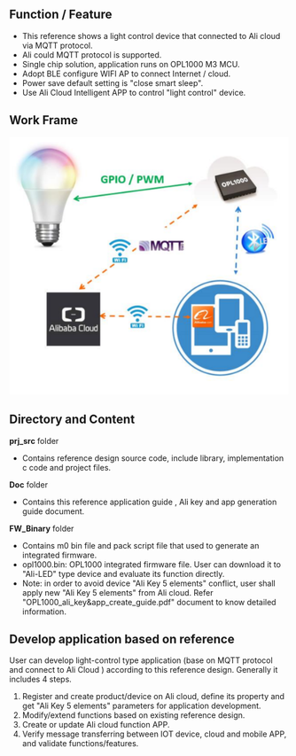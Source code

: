 ## Function / Feature
- This reference shows a light control device that connected to Ali cloud via MQTT protocol. 
- Ali could MQTT protocol is supported.
- Single chip solution, application runs on OPL1000 M3 MCU.
- Adopt BLE configure WIFI AP to connect Internet / cloud. 
- Power save default setting is "close smart sleep". 
- Use Ali Cloud Intelligent APP to control "light control" device.   

## Work Frame
![avatar](light_control_device_frame.png)

## Directory and Content 


**prj_src** folder

- Contains reference design source code, include library, implementation c code and project files. 

**Doc** folder

- Contains this reference application guide , Ali key and app generation guide document. 

**FW_Binary** folder

- Contains m0 bin file and pack script file that used to generate an integrated firmware.
- opl1000.bin: OPL1000 integrated firmware file. User can download it to "Ali-LED" type device and evaluate its function directly. 
- Note: in order to avoid device "Ali Key 5 elements" conflict, user shall apply new "Ali Key 5 elements" from Ali cloud. Refer "OPL1000_ali_key&app_create_guide.pdf" document to know detailed information.  

## Develop application based on reference

User can develop light-control type application  (base on MQTT protocol and connect to Ali Cloud ) according to this reference design. Generally it includes 4 steps.

1.  Register and create product/device on Ali cloud, define its property and get  "Ali Key 5 elements" parameters for application development. 
2.  Modify/extend functions based on existing reference design.
3.  Create or update Ali cloud function APP. 
4.  Verify message transferring between IOT device, cloud and mobile APP, and validate functions/features.  
